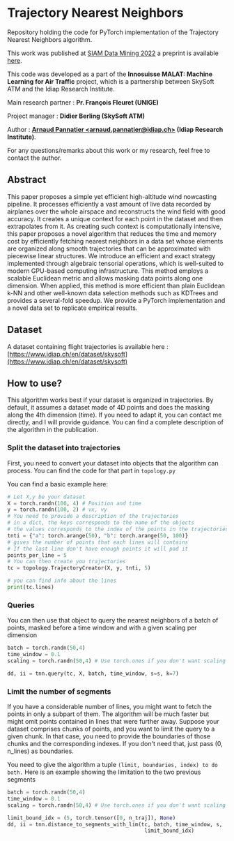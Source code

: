 # Trajectory Nearest Neighbors

Repository holding the code for PyTorch implementation of the Trajectory Nearest Neighbors algorithm.

This work was published at [SIAM Data Mining 2022](https://www.siam.org/conferences/cm/program/accepted-papers/sdm22-accepted-papers) a preprint is available [here](https://arxiv.org/abs/2112.10408).  

This code was developed as a part of the **Innosuisse MALAT: Machine Learning for Air Traffic** project, which is a partnership between SkySoft ATM and the Idiap Research Institute.

Main research partner : **Pr. François Fleuret (UNIGE)**

Project manager : **Didier Berling (SkySoft ATM)**

Author : **[Arnaud Pannatier \<arnaud.pannatier@idiap.ch\>](mailto:arnaud.pannatier@idiap.ch) (Idiap Research Institute)**.

For any questions/remarks about this work or my research, feel free to contact the author.

## Abstract

This paper proposes a simple yet efficient high-altitude wind nowcasting pipeline. It processes efficiently a vast amount of live data recorded by airplanes over the whole airspace and reconstructs the wind field with good accuracy. It creates a unique context for each point in the dataset and then extrapolates from it. As creating such context is computationally intensive, this paper proposes a novel algorithm that reduces the time and memory cost by efficiently fetching nearest
neighbors in a data set whose elements are organized along smooth trajectories that can be approximated with piecewise linear structures. We introduce an efficient and exact strategy implemented through algebraic tensorial operations, which is well-suited to modern GPU-based computing infrastructure.
This method employs a scalable Euclidean metric and allows masking data points along one dimension.
When applied, this method is more efficient than plain Euclidean k-NN and other well-known data selection methods such as KDTrees and provides a several-fold speedup. 
We provide a PyTorch implementation and a novel data set to replicate empirical results.

## Dataset

A dataset containing flight trajectories is available here : [https://www.idiap.ch/en/dataset/skysoft](https://www.idiap.ch/en/dataset/skysoft)

## How to use?

This algorithm works best if your dataset is organized in trajectories.
By default, it assumes a dataset made of 4D points and does the masking along the 4th dimension (time).
If you need to adapt it, you can contact me directly, and I will provide guidance.
You can find a complete description of the algorithm in the publication.

### Split the dataset into trajectories

First, you need to convert your dataset into objects that the algorithm can process.
You can find the code for that part in `topology.py`

You can find a basic example here:

```python
# Let X,y be your dataset
X = torch.randn(100, 4) # Position and time
y = torch.randn(100, 2) # vx, vy
# You need to provide a description of the trajectories
# in a dict, the keys corresponds to the name of the objects
# the values corresponds to the index of the points in the trajectories
tnti = {"a": torch.arange(50), "b": torch.arange(50, 100)}
# gives the number of points that each lines will contains
# If the last line don't have enough points it will pad it
points_per_line = 5
# You can then create you trajectories
tc = topology.TrajectoryCreator(X, y, tnti, 5)

# you can find info about the lines
print(tc.lines)
```

### Queries

You can then use that object to query the nearest neighbors of a batch of points, masked before a time window and with a given scaling per dimension

```python
batch = torch.randn(50,4)
time_window = 0.1
scaling = torch.randn(50,4) # Use torch.ones if you don't want scaling

dd, ii = tnn.query(tc, X, batch, time_window, s=s, k=7)
```

### Limit the number of segments

If you have a considerable number of lines, you might want to fetch the points in only
a subpart of them. The algorithm will be much faster but might omit points contained in lines that were further away.
Suppose your dataset comprises chunks of points, and you want to limit the query to a given chunk.
In that case, you need to provide the boundaries of those chunks and the corresponding indexes.
If you don't need that, just pass (0, n_lines) as boundaries.

You need to give the algorithm a tuple `(limit, boundaries, index) to do both.`
Here is an example showing the limitation to the two previous segments

```python
batch = torch.randn(50,4)
time_window = 0.1
scaling = torch.randn(50,4) # Use torch.ones if you don't want scaling

limit_bound_idx = (5, torch.tensor([0, n_traj]), None)
dd, ii = tnn.distance_to_segments_with_lim(tc, batch, time_window, s,
                                            limit_bound_idx)
```
